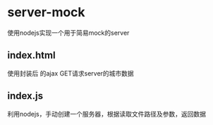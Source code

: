 # server-mock
使用nodejs实现一个用于简易mock的server


## index.html
使用封装后 的ajax  GET请求server的城市数据

## index.js
利用nodejs，手动创建一个服务器，根据读取文件路径及参数，返回数据
